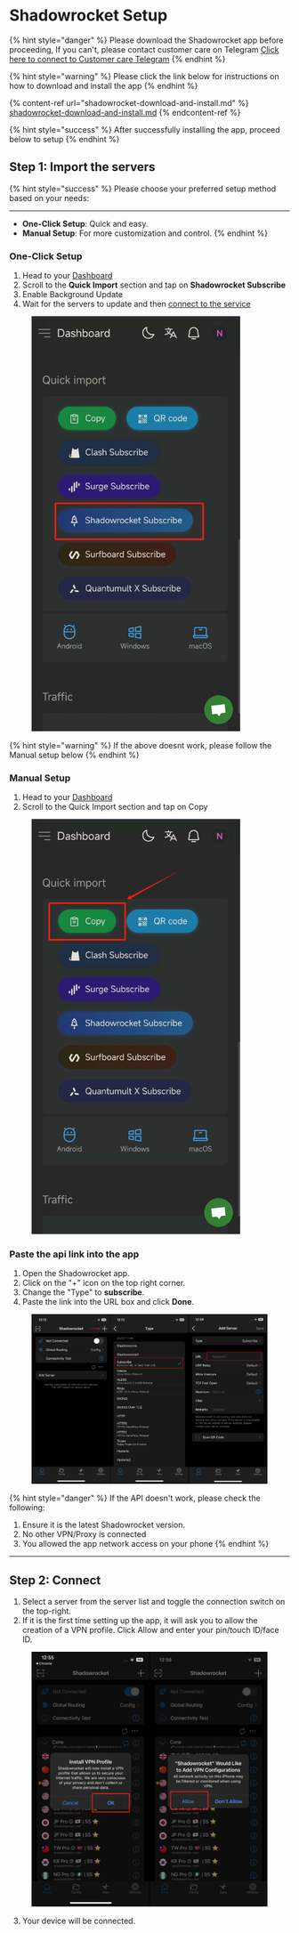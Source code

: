 # Shadowrocket Setup

{% hint style="danger" %}
Please download the Shadowrocket app before proceeding, If you can't, please contact customer care on Telegram [Click here to connect to Customer care Telegram](https://t.me/conesupport)
{% endhint %}

{% hint style="warning" %}
Please click the link below for instructions on how to download and install the app
{% endhint %}

{% content-ref url="shadowrocket-download-and-install.md" %}
[shadowrocket-download-and-install.md](shadowrocket-download-and-install.md)
{% endcontent-ref %}

{% hint style="success" %}
After successfully installing the app, proceed below to setup
{% endhint %}

## Step 1: Import the servers

{% hint style="success" %}
Please choose your preferred setup method based on your needs:

***

* **One-Click Setup**: Quick and easy.
* **Manual Setup**: For more customization and control.
{% endhint %}

### One-Click Setup

1. Head to your [Dashboard](https://dash.coneapp.top)&#x20;
2. Scroll to the **Quick Import** section and tap on **Shadowrocket Subscribe**
3. Enable Background Update
4. Wait for the servers to update and then [connect to the service](shadowrocket-setup.md#step-2-connect)

<figure><img src="../../.gitbook/assets/image (11).png" alt="" width="375"><figcaption></figcaption></figure>

{% hint style="warning" %}
If the above doesnt work, please follow the Manual setup below
{% endhint %}

### Manual Setup

1. Head to your [Dashboard](https://cone.metatai.xyz)&#x20;
2. Scroll to the Quick Import section and tap on Copy

<figure><img src="../../.gitbook/assets/Weixin Image_20250113135432.png" alt="" width="375"><figcaption></figcaption></figure>

### Paste the api link into the app

1. Open the Shadowrocket app.
2. Click on the "+" icon on the top right corner.
3. Change the "Type" to **subscribe**.
4. Paste the link into the URL box and click **Done**.

<figure><img src="../../.gitbook/assets/image (17).png" alt="" width="563"><figcaption></figcaption></figure>

{% hint style="danger" %}
If the API doesn't work, please check the following:

1. Ensure it is the latest Shadowrocket version.
2. No other VPN/Proxy is connected
3. You allowed the app network access on your phone
{% endhint %}

***

## **Step 2: Connect**

1. Select a server from the server list and toggle the connection switch on the top-right.
2. If it is the first time setting up the app, it will ask you to allow the creation of a VPN profile. Click Allow and enter your pin/touch ID/face ID.

<figure><img src="../../.gitbook/assets/image (18).png" alt="" width="563"><figcaption></figcaption></figure>

3. Your device will be connected.

